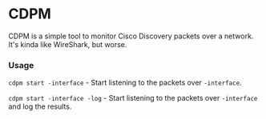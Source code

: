 # CDPM

CDPM is a  simple tool to monitor Cisco Discovery packets over a network. It's kinda like WireShark, but worse.

### Usage
`cdpm start -interface` - Start listening to the packets over `-interface`.

`cdpm start -interface -log` - Start listening to the packets over `-interface` and log the results.